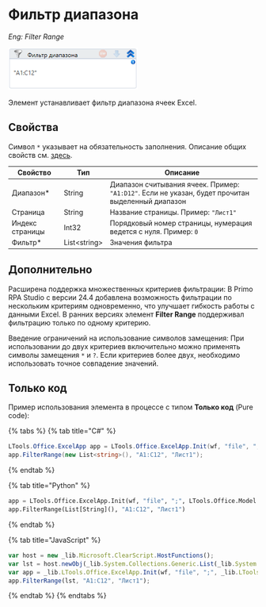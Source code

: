 # Фильтр диапазона

*Eng: Filter Range*

![](<../../../.gitbook/assets/image (265).png>)

Элемент устанавливает фильтр диапазона ячеек Excel.

## Свойства

Символ `*` указывает на обязательность заполнения. Описание общих свойств см. [здесь](https://docs.primo-rpa.ru/primo-rpa/primo-studio/process/elements#svoistva-elementa).

| Свойство        | Тип           | Описание                                                                               |
| --------------- | ------------- | -------------------------------------------------------------------------------------- |
| Диапазон\*      | String        | Диапазон считывания ячеек. Пример: `"A1:D12"`. Если не указан, будет прочитан выделенный диапазон |
| Страница        | String        | Название страницы. Пример: `"Лист1"`                                                   |
| Индекс страницы | Int32         | Порядковый номер страницы, нумерация ведется с нуля. Пример: `0`                       |
| Фильтр\*        | List\<string> | Значения фильтра                                                                       |

## Дополнительно

Расширена поддержка множественных критериев фильтрации:
В Primo RPA Studio с версии 24.4 добавлена возможность фильтрации по нескольким критериям одновременно, что улучшает гибкость работы с данными Excel. В ранних версиях элемент **Filter Range** поддерживал фильтрацию только по одному критерию. 

Введение ограничений на использование символов замещения:
При использовании до двух критериев включительно можно применять символы замещения `*` и `?`. Если критериев более двух, необходимо использовать точное совпадение значений. 


## Только код

Пример использования элемента в процессе с типом **Только код** (Pure code):

{% tabs %}
{% tab title="C#" %}
```csharp
LTools.Office.ExcelApp app = LTools.Office.ExcelApp.Init(wf, "file", ";", LTools.Office.Model.InteropTypes.DX);
app.FilterRange(new List<string>(), "A1:C12", "Лист1");
```
{% endtab %}

{% tab title="Python" %}
```python
app = LTools.Office.ExcelApp.Init(wf, "file", ";", LTools.Office.Model.InteropTypes.DX)
app.FilterRange(List[String](), "A1:C12", "Лист1")
```
{% endtab %}

{% tab title="JavaScript" %}
```javascript
var host = new _lib.Microsoft.ClearScript.HostFunctions();
var lst = host.newObj(_lib.System.Collections.Generic.List(_lib.System.String));
var app = _lib.LTools.Office.ExcelApp.Init(wf, "file", ";", _lib.LTools.Office.Model.InteropTypes.DX);
app.FilterRange(lst, "A1:C12", "Лист1");
```
{% endtab %}
{% endtabs %}


